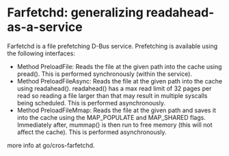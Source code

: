 # Farfetchd: generalizing readahead-as-a-service

Farfetchd is a file prefetching D-Bus service. Prefetching is available using the following interfaces:

* Method PreloadFile: Reads the file at the given path into the cache using pread(). This is performed synchronously (within the service).
* Method PreloadFileAsync: Reads the file at the given path into the cache using readahead(). readahead() has a max read limit of 32 pages per read so reading a file larger than that may result in multiple syscalls being scheduled. This is performed asynchronously.
* Method PreloadFileMmap: Reads the file at the given path and saves it into the cache using the MAP_POPULATE and MAP_SHARED flags. Immediately after, mummap() is then run to free memory (this will not affect the cache). This is performed asynchronously.

more info at go/cros-farfetchd.
